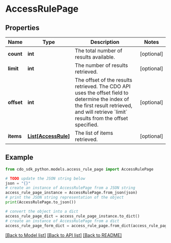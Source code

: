 # AccessRulePage


## Properties

Name | Type | Description | Notes
------------ | ------------- | ------------- | -------------
**count** | **int** | The total number of results available. | [optional] 
**limit** | **int** | The number of results retrieved. | [optional] 
**offset** | **int** | The offset of the results retrieved. The CDO API uses the offset field to determine the index of the first result retrieved, and will retrieve &#x60;limit&#x60; results from the offset specified. | [optional] 
**items** | [**List[AccessRule]**](AccessRule.md) | The list of items retrieved. | [optional] 

## Example

```python
from cdo_sdk_python.models.access_rule_page import AccessRulePage

# TODO update the JSON string below
json = "{}"
# create an instance of AccessRulePage from a JSON string
access_rule_page_instance = AccessRulePage.from_json(json)
# print the JSON string representation of the object
print(AccessRulePage.to_json())

# convert the object into a dict
access_rule_page_dict = access_rule_page_instance.to_dict()
# create an instance of AccessRulePage from a dict
access_rule_page_form_dict = access_rule_page.from_dict(access_rule_page_dict)
```
[[Back to Model list]](../README.md#documentation-for-models) [[Back to API list]](../README.md#documentation-for-api-endpoints) [[Back to README]](../README.md)


